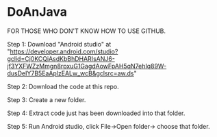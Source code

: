 # DoAnJava
FOR THOSE WHO DON'T KNOW HOW TO USE GITHUB.

Step 1: Download "Android studio" at 
  "https://developer.android.com/studio?gclid=Cj0KCQiAsdKbBhDHARIsANJ6-jf3YXFWZzMmgn8rpxuG1GagdAowFpAH5qN7ehIq89W-dusDeIY7B5EaAplzEALw_wcB&gclsrc=aw.ds"

Step 2: Download the code at this repo.

Step 3: Create a new folder.

Step 4: Extract code just has been downloaded into that folder.

Step 5: Run Android studio, click File->Open folder-> choose that folder.
